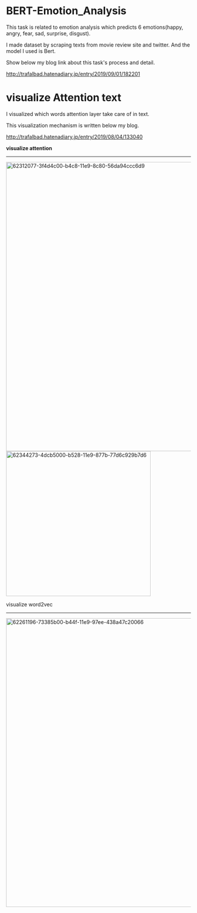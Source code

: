 # BERT-Emotion_Analysis

This task is related to emotion analysis which predicts 6 emotions(happy, angry, fear, sad, surprise, disgust).

I made dataset by scraping texts from movie review site and twitter.
And the model I used is Bert.

Show below my blog link about this task's process and detail.


http://trafalbad.hatenadiary.jp/entry/2019/09/01/182201





# visualize Attention text


I visualized which words attention layer take care of in text.

This visualization mechanism is written below my blog.


http://trafalbad.hatenadiary.jp/entry/2019/08/04/133040


<b>visualize attention</b><hr>

<img width="786" alt="62312077-3f4d4c00-b4c8-11e9-8c80-56da94ccc6d9" src="https://user-images.githubusercontent.com/48679574/64084095-a88fdb80-cd62-11e9-87e1-946bd88a8663.png">

<img width="394" alt="62344273-4dcb5000-b528-11e9-877b-77d6c929b7d6" src="https://user-images.githubusercontent.com/48679574/64084113-dffe8800-cd62-11e9-83f4-346602c8dd60.png">

visualize word2vec<hr>

<img width="785" alt="62261196-73385b00-b44f-11e9-97ee-438a47c20066" src="https://user-images.githubusercontent.com/48679574/64084122-058b9180-cd63-11e9-9898-fc529c34032c.png">
